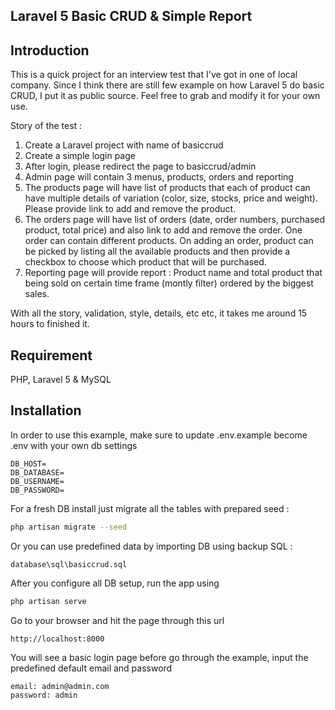 Laravel 5 Basic CRUD & Simple Report
------------------------------------
## Introduction
This is a quick project for an interview test that I've got in one of local company.
Since I think there are still few example on how Laravel 5 do basic CRUD, I put it as public source. Feel free to grab and modify it for your own use.

Story of the test :
1. Create a Laravel project with name of basiccrud
2. Create a simple login page
3. After login, please redirect the page to basiccrud/admin
4. Admin page will contain 3 menus, products, orders and reporting
5. The products page will have list of products that each of product can have multiple details of variation (color, size, stocks, price and weight). Please provide link to add and remove the product.
6. The orders page will have list of orders (date, order numbers, purchased product, total price) and also link to add and remove the order. One order can contain different products. On adding an order, product can be picked by listing all the available products and then provide a checkbox to choose which product that will be purchased.
7. Reporting page will provide report :
Product name and total product that being sold on certain time frame (montly filter) ordered by the biggest sales.


With all the story, validation, style, details, etc etc, it takes me around 15 hours to finished it. 

## Requirement
PHP, Laravel 5 & MySQL


## Installation

In order to use this example, make sure to update .env.example become .env with your own db settings
```
DB_HOST=
DB_DATABASE=
DB_USERNAME=
DB_PASSWORD=
```

For a fresh DB install just migrate all the tables with prepared seed :
```bash
php artisan migrate --seed

```

Or you can use predefined data by importing DB using backup SQL :
```
database\sql\basiccrud.sql
```

After you configure all DB setup, run the app using
```bash
php artisan serve
```

Go to your browser and hit the page through this url
```
http://localhost:8000
```

You will see a basic login page before go through the example, input the predefined default email and password 
```
email: admin@admin.com
password: admin
```